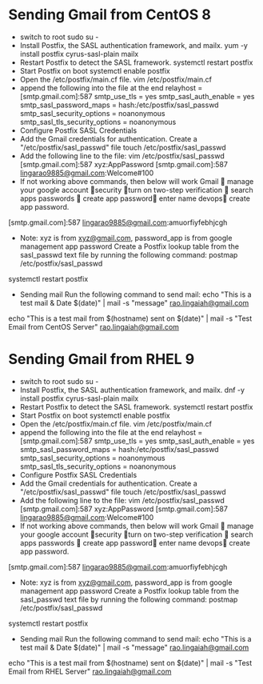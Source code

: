 # Sending Gmail from CentOS 8

* switch to root
  sudo su -
* Install Postfix, the SASL authentication framework, and mailx.
  yum -y install postfix cyrus-sasl-plain mailx
* Restart Postfix to detect the SASL framework.
  systemctl restart postfix
* Start Postfix on boot
  systemctl enable postfix
* Open the /etc/postfix/main.cf file.
  vim /etc/postfix/main.cf
* append the following into the file at the end
  relayhost = \[smtp.gmail.com]:587
  smtp\_use\_tls = yes
  smtp\_sasl\_auth\_enable = yes
  smtp\_sasl\_password\_maps = hash:/etc/postfix/sasl\_passwd
  smtp\_sasl\_security\_options = noanonymous
  smtp\_sasl\_tls\_security\_options = noanonymous
* Configure Postfix SASL Credentials
* Add the Gmail credentials for authentication. Create a "/etc/postfix/sasl\_passwd" file
  touch /etc/postfix/sasl\_passwd
* Add the following line to the file:
  vim /etc/postfix/sasl\_passwd
  \[smtp.gmail.com]:587 xyz:AppPassword
  \[smtp.gmail.com]:587  lingarao9885@gmail.com:Welcome#100
* If not working above commands, then below will work
  Gmail  manage your google account security turn on two-step verification  search apps passwords  create app password enter name devops create app password.

\[smtp.gmail.com]:587  lingarao9885@gmail.com:amuorfiyfebhjcgh

* Note: xyz is from xyz@gmail.com, password\_app is from google management app password
  Create a Postfix lookup table from the sasl\_passwd text file by running the following command:
  postmap /etc/postfix/sasl\_passwd

systemctl restart postfix

* Sending mail Run the following command to send mail:
  echo "This is a test mail \& Date $(date)" | mail -s "message" rao.lingaiah@gmail.com

echo "This is a test mail from $(hostname) sent on $(date)" | mail -s "Test Email from CentOS Server" rao.lingaiah@gmail.com







# Sending Gmail from RHEL 9

* switch to root
  sudo su -
* Install Postfix, the SASL authentication framework, and mailx.
  dnf -y install postfix cyrus-sasl-plain mailx
* Restart Postfix to detect the SASL framework.
  systemctl restart postfix
* Start Postfix on boot
  systemctl enable postfix
* Open the /etc/postfix/main.cf file.
  vim /etc/postfix/main.cf
* append the following into the file at the end
  relayhost = \[smtp.gmail.com]:587
  smtp\_use\_tls = yes
  smtp\_sasl\_auth\_enable = yes
  smtp\_sasl\_password\_maps = hash:/etc/postfix/sasl\_passwd
  smtp\_sasl\_security\_options = noanonymous
  smtp\_sasl\_tls\_security\_options = noanonymous
* Configure Postfix SASL Credentials
* Add the Gmail credentials for authentication. Create a "/etc/postfix/sasl\_passwd" file
  touch /etc/postfix/sasl\_passwd
* Add the following line to the file:
  vim /etc/postfix/sasl\_passwd
  \[smtp.gmail.com]:587 xyz:AppPassword
  \[smtp.gmail.com]:587  lingarao9885@gmail.com:Welcome#100
* If not working above commands, then below will work
  Gmail  manage your google account security turn on two-step verification  search apps passwords  create app password enter name devops create app password.

\[smtp.gmail.com]:587  lingarao9885@gmail.com:amuorfiyfebhjcgh

* Note: xyz is from xyz@gmail.com, password\_app is from google management app password
  Create a Postfix lookup table from the sasl\_passwd text file by running the following command:
  postmap /etc/postfix/sasl\_passwd

systemctl restart postfix

* Sending mail Run the following command to send mail:
  echo "This is a test mail \& Date $(date)" | mail -s "message" rao.lingaiah@gmail.com

echo "This is a test mail from $(hostname) sent on $(date)" | mail -s "Test Email from RHEL Server" rao.lingaiah@gmail.com



